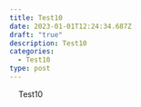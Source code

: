 ```yaml
---
title: Test10
date: 2023-01-01T12:24:34.687Z
draft: "true"
description: Test10
categories:
  - Test10
type: post
---
```

&nbsp;&nbsp;&nbsp;&nbsp;Test10